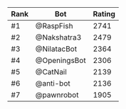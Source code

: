 Rank|Bot|Rating
---|---|---
#1|@RaspFish|2741
#2|@Nakshatra3|2479
#3|@NilatacBot|2364
#4|@OpeningsBot|2306
#5|@CatNail|2139
#6|@anti-bot|2136
#7|@pawnrobot|1905
